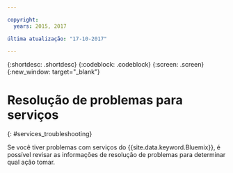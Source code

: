 ```yaml
---

copyright:
  years: 2015, 2017

última atualização: "17-10-2017"  

---
```


{:shortdesc: .shortdesc}
{:codeblock: .codeblock}
{:screen: .screen}
{:new_window: target="_blank"}

# Resolução de problemas para serviços
{: #services_troubleshooting}

Se você tiver problemas com serviços do {{site.data.keyword.Bluemix}},
é possível revisar as informações de resolução de problemas para determinar qual ação
tomar.
